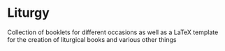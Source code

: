 # Liturgy
Collection of booklets for different occasions as well as a LaTeX template for the creation of liturgical books and various other things
